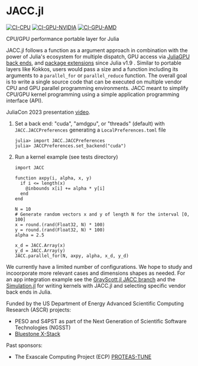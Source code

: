 # JACC.jl

[![CI-CPU](https://github.com/JuliaORNL/JACC.jl/actions/workflows/ci-cpu.yaml/badge.svg)](https://github.com/JuliaORNL/JACC.jl/actions/workflows/ci-cpu.yaml)
[![CI-GPU-NVIDIA](https://github.com/JuliaORNL/JACC.jl/actions/workflows/ci-gpu-NVIDIA.yaml/badge.svg)](https://github.com/JuliaORNL/JACC.jl/actions/workflows/ci-gpu-NVIDIA.yaml)
[![CI-GPU-AMD](https://github.com/JuliaORNL/JACC.jl/actions/workflows/ci-gpu-AMD.yaml/badge.svg)](https://github.com/JuliaORNL/JACC.jl/actions/workflows/ci-gpu-AMD.yaml)


CPU/GPU performance portable layer for Julia

JACC.jl follows a function as a argument approach in combination with the power of Julia's ecosystem for multiple dispatch, GPU access via [JuliaGPU back ends](https://juliagpu.org/), and [package extensions](https://julialang.org/blog/2023/04/julia-1.9-highlights/#package_extensions) since Julia v1.9 . Similar to portable layers like Kokkos, users would pass a size and a function including its arguments to a `parallel_for` or `parallel_reduce` function.
The overall goal is to write a single source code that can be executed on multiple vendor CPU and GPU parallel programming environments. JACC meant to simplify CPU/GPU kernel programming using a simple application programming interface (API).

JuliaCon 2023 presentation [video](https://live.juliacon.org/talk/AY8EUX).

1. Set a back end: "cuda", "amdgpu", or "threads" (default) with `JACC.JACCPreferences` generating a `LocalPreferences.toml` file

    ```
    julia> import JACC.JACCPreferences
    julia> JACCPreferences.set_backend("cuda")
    ```

2. Run a kernel example (see tests directory)

    ```
    import JACC

    function axpy(i, alpha, x, y)
      if i <= length(x)
        @inbounds x[i] += alpha * y[i]
      end
    end

    N = 10
    # Generate random vectors x and y of length N for the interval [0, 100]
    x = round.(rand(Float32, N) * 100)
    y = round.(rand(Float32, N) * 100)
    alpha = 2.5

    x_d = JACC.Array(x)
    y_d = JACC.Array(y)
    JACC.parallel_for(N, axpy, alpha, x_d, y_d)
    ```

We currently have a limited number of configurations. 
We hope to study and incoorporate more relevant cases and dimensions shapes as needed.
For an app integration example see the [GrayScott.jl JACC branch](https://github.com/JuliaORNL/GrayScott.jl/tree/GrayScott-JACC) and the [Simulation.jl](https://github.com/JuliaORNL/GrayScott.jl/blob/GrayScott-JACC/src/simulation/Simulation.jl) for writing kernels with JACC.jl and selecting specific vendor back ends in Julia.


Funded by the US Department of Energy Advanced Scientific Computing Research (ASCR) projects:

- PESO and S4PST as part of the Next Generation of Scientific Software Technologies (NGSST)
- [Bluestone X-Stack](https://csmd.ornl.gov/Bluestone)

Past sponsors:
- The Exascale Computing Project (ECP) [PROTEAS-TUNE](https://www.ornl.gov/project/proteas-tune) 
